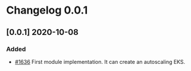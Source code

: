 # Changelog 0.0.1

## [0.0.1] 2020-10-08

### Added

* [#1636](https://github.com/epiphany-platform/epiphany/issues/1636) First module implementation. It can create an autoscaling EKS. 
